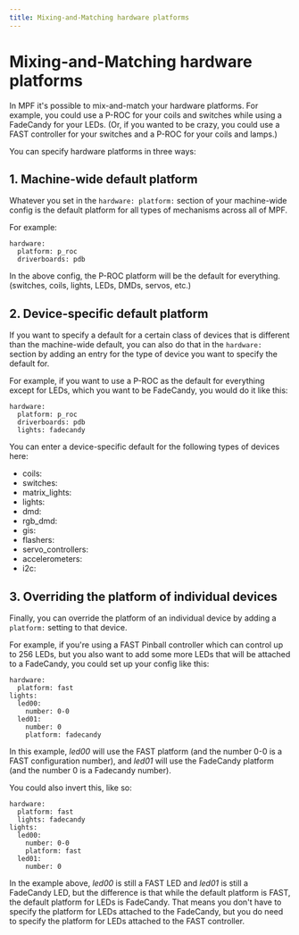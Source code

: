 ```yaml
---
title: Mixing-and-Matching hardware platforms
---
```


# Mixing-and-Matching hardware platforms


In MPF it's possible to mix-and-match your hardware platforms. For
example, you could use a P-ROC for your coils and switches while using a
FadeCandy for your LEDs. (Or, if you wanted to be crazy, you could use a
FAST controller for your switches and a P-ROC for your coils and lamps.)

You can specify hardware platforms in three ways:

## 1. Machine-wide default platform

Whatever you set in the `hardware: platform:` section of your
machine-wide config is the default platform for all types of mechanisms
across all of MPF.

For example:

``` mpf-config
hardware:
  platform: p_roc
  driverboards: pdb
```

In the above config, the P-ROC platform will be the default for
everything. (switches, coils, lights, LEDs, DMDs, servos, etc.)

## 2. Device-specific default platform

If you want to specify a default for a certain class of devices that is
different than the machine-wide default, you can also do that in the
`hardware:` section by adding an entry for the type of device you want
to specify the default for.

For example, if you want to use a P-ROC as the default for everything
except for LEDs, which you want to be FadeCandy, you would do it like
this:

``` mpf-config
hardware:
  platform: p_roc
  driverboards: pdb
  lights: fadecandy
```

You can enter a device-specific default for the following types of
devices here:

* coils:
* switches:
* matrix_lights:
* lights:
* dmd:
* rgb_dmd:
* gis:
* flashers:
* servo_controllers:
* accelerometers:
* i2c:

## 3. Overriding the platform of individual devices

Finally, you can override the platform of an individual device by adding
a `platform:` setting to that device.

For example, if you're using a FAST Pinball controller which can
control up to 256 LEDs, but you also want to add some more LEDs that
will be attached to a FadeCandy, you could set up your config like this:

``` mpf-config
hardware:
  platform: fast
lights:
  led00:
    number: 0-0
  led01:
    number: 0
    platform: fadecandy
```

In this example, *led00* will use the FAST platform (and the number 0-0
is a FAST configuration number), and *led01* will use the FadeCandy
platform (and the number 0 is a Fadecandy number).

You could also invert this, like so:

``` mpf-config
hardware:
  platform: fast
  lights: fadecandy
lights:
  led00:
    number: 0-0
    platform: fast
  led01:
    number: 0
```

In the example above, *led00* is still a FAST LED and *led01* is still a
FadeCandy LED, but the difference is that while the default platform is
FAST, the default platform for LEDs is FadeCandy. That means you don't
have to specify the platform for LEDs attached to the FadeCandy, but you
do need to specify the platform for LEDs attached to the FAST
controller.
